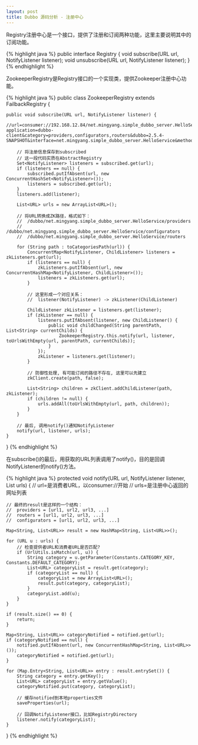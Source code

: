 ```yaml
---
layout: post
title: Dubbo 源码分析 - 注册中心
---
```


Registry注册中心是一个接口，提供了注册和订阅两种功能，这里主要说明其中的订阅功能。

{% highlight java %}
public interface Registry {
    void subscribe(URL url, NotifyListener listener);
    void unsubscribe(URL url, NotifyListener listener);
}
{% endhighlight %}

ZookeeperRegistry是Registry接口的一个实现类，提供Zookeeper注册中心功能。

{% highlight java %}
public class ZookeeperRegistry extends FailbackRegistry {

    public void subscribe(URL url, NotifyListener listener) {
        //url=consumer://192.168.12.84/net.mingyang.simple_dubbo_server.HelloService?application=dubbo-client&category=providers,configurators,routers&dubbo=2.5.4-SNAPSHOT&interface=net.mingyang.simple_dubbo_server.HelloService&methods=sayHello,sayBye&pid=15260&side=consumer&timestamp=1496200522227

        // 将注册信息保存到subscribed
        // 这一段代码实质在AbstractRegistry
        Set<NotifyListener> listeners = subscribed.get(url);
        if (listeners == null) {
            subscribed.putIfAbsent(url, new ConcurrentHashSet<NotifyListener>());
            listeners = subscribed.get(url);
        }
        listeners.add(listener);

        List<URL> urls = new ArrayList<URL>();

        // 将URL转换成ZK路径，格式如下：
        //  /dubbo/net.mingyang.simple_dubbo_server.HelloService/providers
        //  /dubbo/net.mingyang.simple_dubbo_server.HelloService/configurators
        //  /dubbo/net.mingyang.simple_dubbo_server.HelloService/routers

        for (String path : toCategoriesPath(url)) {
            ConcurrentMap<NotifyListener, ChildListener> listeners = zkListeners.get(url);
            if (listeners == null) {
                zkListeners.putIfAbsent(url, new ConcurrentHashMap<NotifyListener, ChildListener>());
                listeners = zkListeners.get(url);
            }

            // 这里形成一个对应关系：
            //  listener(NotifyListener) -> zkListener(ChildListener)

            ChildListener zkListener = listeners.get(listener);
            if (zkListener == null) {
                listeners.putIfAbsent(listener, new ChildListener() {
                    public void childChanged(String parentPath, List<String> currentChilds) {
                        ZookeeperRegistry.this.notify(url, listener, toUrlsWithEmpty(url, parentPath, currentChilds));
                    }
                });
                zkListener = listeners.get(listener);
            }

            // 防御性处理, 有可能订阅的路径不存在, 这里可以先建立
            zkClient.create(path, false);

            List<String> children = zkClient.addChildListener(path, zkListener);
            if (children != null) {
                urls.addAll(toUrlsWithEmpty(url, path, children));
            }
        }

        // 最后, 调用notify()通知NotifyListener
        notify(url, listener, urls);
    }
}
{% endhighlight %}

在subscribe()的最后，用获取的URL列表调用了notify()，目的是回调NotifyListener的notify()方法。

{% highlight java %}
protected void notify(URL url, NotifyListener listener, List<URL> urls) {
    // url=是消费者URL，以consumer://开始
    // urls=是注册中心返回的网址列表

    // 最终的result是这样的一个结构：
    //  providers = [url1, url2, url3, ...]
    //  routers = [url1, url2, url3, ...]
    //  configurators = [url1, url2, url3, ...]

    Map<String, List<URL>> result = new HashMap<String, List<URL>>();

    for (URL u : urls) {
        // 检查提供者URL和消费者URL是否匹配?
        if (UrlUtils.isMatch(url, u)) {
            String category = u.getParameter(Constants.CATEGORY_KEY, Constants.DEFAULT_CATEGORY);
            List<URL> categoryList = result.get(category);
            if (categoryList == null) {
                categoryList = new ArrayList<URL>();
                result.put(category, categoryList);
            }
            categoryList.add(u);
        }
    }

    if (result.size() == 0) {
        return;
    }

    Map<String, List<URL>> categoryNotified = notified.get(url);
    if (categoryNotified == null) {
        notified.putIfAbsent(url, new ConcurrentHashMap<String, List<URL>>());
        categoryNotified = notified.get(url);
    }

    for (Map.Entry<String, List<URL>> entry : result.entrySet()) {
        String category = entry.getKey();
        List<URL> categoryList = entry.getValue();
        categoryNotified.put(category, categoryList);

        // 缓存notified到本地properties文件
        saveProperties(url);

        // 回调NotifyListener接口，比如RegistryDirectory
        listener.notify(categoryList);
    }
}
{% endhighlight %}